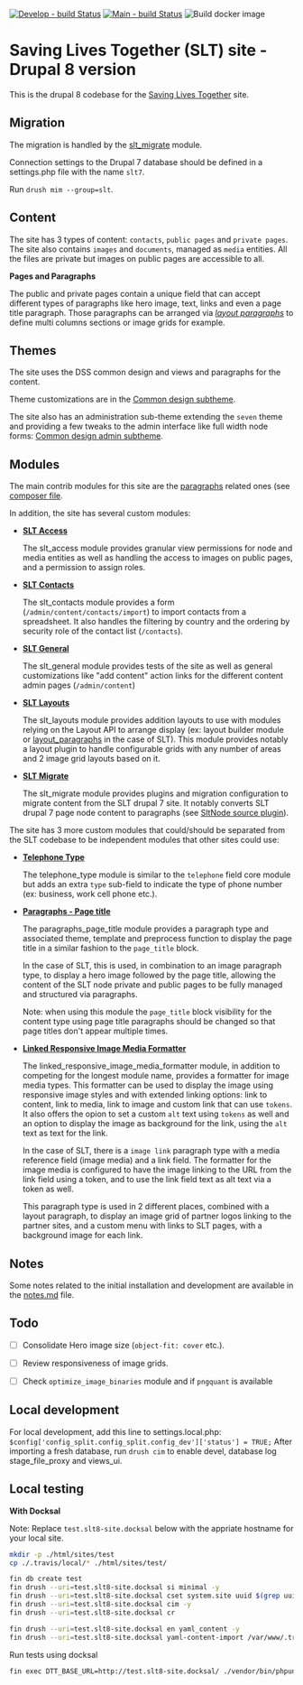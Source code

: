 [![Develop - build Status](https://travis-ci.com/UN-OCHA/slt8-site.svg?token=q5DydpJDYUBJoayLktvd&branch=develop)](https://travis-ci.com/UN-OCHA/slt8-site)
[![Main - build Status](https://travis-ci.com/UN-OCHA/slt8-site.svg?token=q5DydpJDYUBJoayLktvd&branch=main)](https://travis-ci.com/UN-OCHA/slt8-site)
![Build docker image](https://github.com/UN-OCHA/slt8-site/workflows/Build%20docker%20image/badge.svg)

Saving Lives Together (SLT) site - Drupal 8 version
===================================================

This is the drupal 8 codebase for the [Saving Lives Together](https://savinglivestogether.unocha.org) site.

Migration
---------

The migration is handled by the [slt_migrate](html/modules/custom/slt_migrate)
module.

Connection settings to the Drupal 7 database should be defined in a settings.php
file with the name `slt7`.

Run `drush mim --group=slt`.

Content
-------

The site has 3 types of content: `contacts`, `public pages` and `private pages`.
The site also contains `images` and `documents`, managed as `media` entities.
All the files are private but images on public pages are accessible to all.

**Pages and Paragraphs**

The public and private pages contain a unique field that can accept different
types of paragraphs like hero image, text, links and even a page title
paragraph. Those paragraphs can be arranged via [*layout paragraphs*](https://www.drupal.org/project/layout_paragraphs) to define
multi columns sections or image grids for example.

Themes
------

The site uses the DSS common design and views and paragraphs for the content.

Theme customizations are in the
[Common design subtheme](html/themes/custom/common_design_subtheme).

The site also has an administration sub-theme extending the `seven` theme and
providing a few tweaks to the admin interface like full width node forms:
[Common design admin subtheme](html/themes/custom/common_design_admin_subtheme).

Modules
-------

The main contrib modules for this site are the [paragraphs](https://www.drupal.org/project/paragraphs) related ones (see
[composer file](composer.json).

In addition, the site has several custom modules:

- [**SLT Access**](html/modules/custom/slt_access)

  The slt_access module provides granular view permissions for node and media
  entities as well as handling the access to images on public pages, and a
  permission to assign roles.

- [**SLT Contacts**](html/modules/custom/slt_contacts)

  The slt_contacts module provides a form (`/admin/content/contacts/import`) to
  import contacts from a spreadsheet. It also handles the filtering by country
  and the ordering by security role of the contact list (`/contacts`).

- [**SLT General**](html/modules/custom/slt_general)

  The slt_general module provides tests of the site as well as general
  customizations like "add content" action links for the different content
  admin pages (`/admin/content`)

- [**SLT Layouts**](html/modules/custom/slt_layouts)

  The slt_layouts module provides addition layouts to use with modules relying
  on the Layout API to arrange display (ex: layout builder module or
  [layout_paragraphs](https://www.drupal.org/project/layout_paragraphs) in the
  case of SLT). This module provides notably a layout plugin to handle
  configurable grids with any number of areas and 2 image grid layouts based on
  it.

- [**SLT Migrate**](html/modules/custom/slt_migrate)

  The slt_migrate module provides plugins and migration configuration to migrate
  content from the SLT drupal 7 site. It notably converts SLT drupal 7 page
  node content to paragraphs (see [SltNode source plugin](html/modules/custom/slt_migrate/src/Plugin/migrate/source/SltNode.php)).

The site has 3 more custom modules that could/should be separated from the SLT
codebase to be independent modules that other sites could use:

- [**Telephone Type**](html/modules/custom/telephone_type)

  The telephone_type module is similar to the `telephone` field core module but
  adds an extra `type` sub-field to indicate the type of phone number (ex:
  business, work cell phone etc.).

- [**Paragraphs - Page title**](html/modules/custom/paragraphs_page_title)

  The paragraphs_page_title module provides a paragraph type and associated
  theme, template and preprocess function to display the page title in a
  similar fashion to the `page_title` block.

  In the case of SLT, this is used, in combination to an image paragraph type,
  to display a hero image followed by the page title, allowing the content of
  the SLT node private and public pages to be fully managed and structured via
  paragraphs.

  Note: when using this module the `page_title` block visibility for the
  content type using page title paragraphs should be changed so that page titles
  don't appear multiple times.

- [**Linked Responsive Image Media Formatter**](html/modules/custom/linked_responsive_image_media_formatter)

  The linked_responsive_image_media_formatter module, in addition to competing
  for the longest module name, provides a formatter for image media types. This
  formatter can be used to display the image using responsive image styles and
  with extended linking options: link to content, link to media, link to image
  and custom link that can use `tokens`. It also offers the opion to set a
  custom `alt` text using `tokens` as well and an option to display the image
  as background for the link, using the `alt` text as text for the link.

  In the case of SLT, there is a `image link` paragraph type with a media
  reference field (image media) and a link field. The formatter for the image
  media is configured to have the image linking to the URL from the link field
  using a token, and to use the link field text as alt text via a token as well.

  This paragraph type is used in 2 different places, combined with a layout
  paragraph, to display an image grid of partner logos linking to the partner
  sites, and a custom menu with links to SLT pages, with a background image for
  each link.


Notes
-----

Some notes related to the initial installation and development are available in
the [notes.md](notes.md) file.

Todo
----

- [ ] Consolidate Hero image size (`object-fit: cover` etc.).
- [ ] Review responsiveness of image grids.
- [ ] Check `optimize_image_binaries` module and if `pngquant` is available


Local development
-------------

For local development, add this line to settings.local.php:
`$config['config_split.config_split.config_dev']['status'] = TRUE;`
After importing a fresh database, run `drush cim` to enable devel, database log
stage_file_proxy and views_ui.

Local testing
-------------

**With Docksal**

Note: Replace `test.slt8-site.docksal` below with the appriate hostname for
your local site.

```bash
mkdir -p ./html/sites/test
cp ./.travis/local/* ./html/sites/test/

fin db create test
fin drush --uri=test.slt8-site.docksal si minimal -y
fin drush --uri=test.slt8-site.docksal cset system.site uuid $(grep uuid ./config/system.site.yml | awk '{print $2}') -y
fin drush --uri=test.slt8-site.docksal cim -y
fin drush --uri=test.slt8-site.docksal cr

fin drush --uri=test.slt8-site.docksal en yaml_content -y
fin drush --uri=test.slt8-site.docksal yaml-content-import /var/www/.travis/
```

Run tests using docksal

```bash
fin exec DTT_BASE_URL=http://test.slt8-site.docksal/ ./vendor/bin/phpunit --debug --colors --testsuite=existing-site,existing-site-javascript --printer '\Drupal\Tests\Listeners\HtmlOutputPrinter'
```
